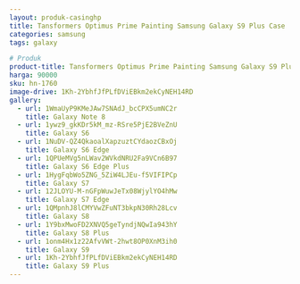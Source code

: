 ```yaml
---
layout: produk-casinghp
title: Tansformers Optimus Prime Painting Samsung Galaxy S9 Plus Case
categories: samsung
tags: galaxy

# Produk
product-title: Tansformers Optimus Prime Painting Samsung Galaxy S9 Plus Case
harga: 90000
sku: hn-1760
image-drive: 1Kh-2YbhfJfPLfDViEBkm2ekCyNEH14RD
gallery:
  - url: 1WmaUyP9KMeJAw7SNAdJ_bcCPX5umNC2r
    title: Galaxy Note 8
  - url: 1ywz9_gkKDr5kM_mz-RSre5PjE2BVeZnU
    title: Galaxy S6
  - url: 1NuDV-QZ4QkaoalXapzuztCYdaozCBxOj
    title: Galaxy S6 Edge
  - url: 1QPUeMVg5nLWav2WVkdNRU2Fa9VCn6B97
    title: Galaxy S6 Edge Plus
  - url: 1HygFqbWo5ZNG_5ZiW4LJEu-f5VIFIPCp
    title: Galaxy S7
  - url: 12JLOYU-M-nGFpWuwJeTx08WjylYO4hMw
    title: Galaxy S7 Edge
  - url: 1QMpnhJ8lCMYVwZFuNT3bkpN30Rh28Lcv
    title: Galaxy S8
  - url: 1Y9bxMwoFD2XNVQ5geTyndjNQwIa943hY
    title: Galaxy S8 Plus
  - url: 1onm4Hx1z22AfvVWt-2hwt8OP0XnM3ih0
    title: Galaxy S9
  - url: 1Kh-2YbhfJfPLfDViEBkm2ekCyNEH14RD
    title: Galaxy S9 Plus
---
```

